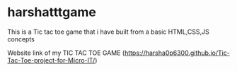 # harshatttgame
This is a Tic tac toe game that i have built from a basic HTML,CSS,JS concepts 


Website link of my TIC TAC TOE GAME
(https://harsha0p6300.github.io/Tic-Tac-Toe-project-for-Micro-IT/)
